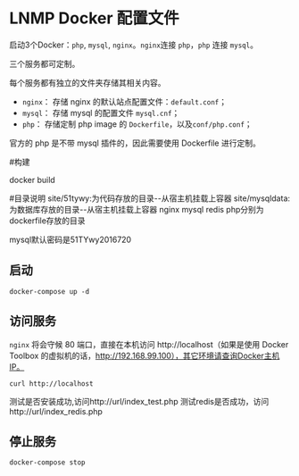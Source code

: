 # LNMP Docker 配置文件

启动3个Docker：`php`, `mysql`, `nginx`。`nginx`连接 `php`，`php` 连接 `mysql`。

三个服务都可定制。

每个服务都有独立的文件夹存储其相关内容。

 - `nginx`： 存储 nginx 的默认站点配置文件：`default.conf`；
 - `mysql`： 存储 mysql 的配置文件 `mysql.cnf`；
 - `php`： 存储定制 php image 的 `Dockerfile`，以及`conf/php.conf`；

  官方的 php 是不带 mysql 插件的，因此需要使用 Dockerfile 进行定制。
  
#构建

docker build

#目录说明
site/51tywy:为代码存放的目录--从宿主机挂载上容器
site/mysqldata:为数据库存放的目录--从宿主机挂载上容器
nginx mysql redis php分别为dockerfile存放的目录

mysql默认密码是51TYwy2016720

## 启动

```
docker-compose up -d
```

## 访问服务

`nginx` 将会守候 80 端口，直接在本机访问 http://localhost（如果是使用 Docker Toolbox 的虚拟机的话，http://192.168.99.100），其它环境请查询Docker主机IP。

```
curl http://localhost
```

测试是否安装成功,访问http://url/index_test.php
测试redis是否成功，访问http://url/index_redis.php

## 停止服务

```
docker-compose stop
```
